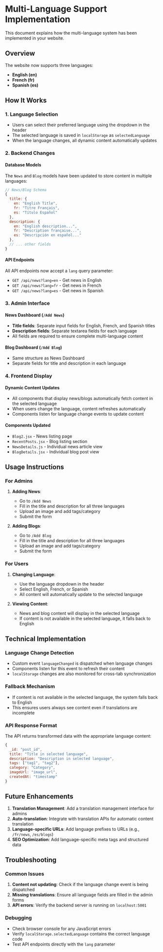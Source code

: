 # Multi-Language Support Implementation

This document explains how the multi-language system has been implemented in your website.

## Overview

The website now supports three languages:
- **English (en)**
- **French (fr)** 
- **Spanish (es)**

## How It Works

### 1. Language Selection
- Users can select their preferred language using the dropdown in the header
- The selected language is saved in `localStorage` as `selectedLanguage`
- When the language changes, all dynamic content automatically updates

### 2. Backend Changes

#### Database Models
The `News` and `Blog` models have been updated to store content in multiple languages:

```javascript
// News/Blog Schema
{
  title: {
    en: "English Title",
    fr: "Titre Français", 
    es: "Título Español"
  },
  description: {
    en: "English description...",
    fr: "Description française...",
    es: "Descripción en español..."
  },
  // ... other fields
}
```

#### API Endpoints
All API endpoints now accept a `lang` query parameter:
- `GET /api/news?lang=en` - Get news in English
- `GET /api/news?lang=fr` - Get news in French
- `GET /api/news?lang=es` - Get news in Spanish

### 3. Admin Interface

#### News Dashboard (`/Add News`)
- **Title fields**: Separate input fields for English, French, and Spanish titles
- **Description fields**: Separate textarea fields for each language
- All fields are required to ensure complete multi-language content

#### Blog Dashboard (`/Add Blog`)
- Same structure as News Dashboard
- Separate fields for title and description in each language

### 4. Frontend Display

#### Dynamic Content Updates
- All components that display news/blogs automatically fetch content in the selected language
- When users change the language, content refreshes automatically
- Components listen for language change events to update content

#### Components Updated
- `Blog2.jsx` - News listing page
- `RecentPosts.jsx` - Blog listing section
- `NewsDetails.js` - Individual news article view
- `BlogDetails.jsx` - Individual blog post view

## Usage Instructions

### For Admins

1. **Adding News**:
   - Go to `/Add News`
   - Fill in the title and description for all three languages
   - Upload an image and add tags/category
   - Submit the form

2. **Adding Blogs**:
   - Go to `/Add Blog`
   - Fill in the title and description for all three languages
   - Upload an image and add tags/category
   - Submit the form

### For Users

1. **Changing Language**:
   - Use the language dropdown in the header
   - Select English, French, or Spanish
   - All content will automatically update to the selected language

2. **Viewing Content**:
   - News and blog content will display in the selected language
   - If content is not available in the selected language, it falls back to English

## Technical Implementation

### Language Change Detection
- Custom event `languageChanged` is dispatched when language changes
- Components listen for this event to refresh their content
- `localStorage` changes are also monitored for cross-tab synchronization

### Fallback Mechanism
- If content is not available in the selected language, the system falls back to English
- This ensures users always see content even if translations are incomplete

### API Response Format
The API returns transformed data with the appropriate language content:

```javascript
{
  _id: "post_id",
  title: "Title in selected language",
  description: "Description in selected language", 
  tags: ["tag1", "tag2"],
  category: "Category",
  imageUrl: "image_url",
  createdAt: "timestamp"
}
```

## Future Enhancements

1. **Translation Management**: Add a translation management interface for admins
2. **Auto-translation**: Integrate with translation APIs for automatic content translation
3. **Language-specific URLs**: Add language prefixes to URLs (e.g., `/fr/news`, `/es/blogs`)
4. **SEO Optimization**: Add language-specific meta tags and structured data

## Troubleshooting

### Common Issues

1. **Content not updating**: Check if the language change event is being dispatched
2. **Missing translations**: Ensure all language fields are filled in the admin forms
3. **API errors**: Verify the backend server is running on `localhost:5001`

### Debugging

- Check browser console for any JavaScript errors
- Verify `localStorage.selectedLanguage` contains the correct language code
- Test API endpoints directly with the `lang` parameter 